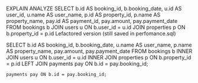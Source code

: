 EXPLAIN ANALYZE
SELECT 
    b.id AS booking_id,
    b.booking_date,
    u.id AS user_id,
    u.name AS user_name,
    p.id AS property_id,
    p.name AS property_name,
    pay.id AS payment_id,
    pay.amount,
    pay.payment_date
FROM 
    bookings b
JOIN 
    users u ON b.user_id = u.id
JOIN 
    properties p ON b.property_id = p.id
Lefactored version (still saved in perfomance.sql)

SELECT 
    b.id AS booking_id,
    b.booking_date,
    u.name AS user_name,
    p.name AS property_name,
    pay.amount,
    pay.payment_date
FROM 
    bookings b
INNER JOIN 
    users u ON b.user_id = u.id
INNER JOIN 
    properties p ON b.property_id = p.id
LEFT JOIN 
    payments pay ON b.id = pay.booking_id;

    payments pay ON b.id = pay.booking_id;

